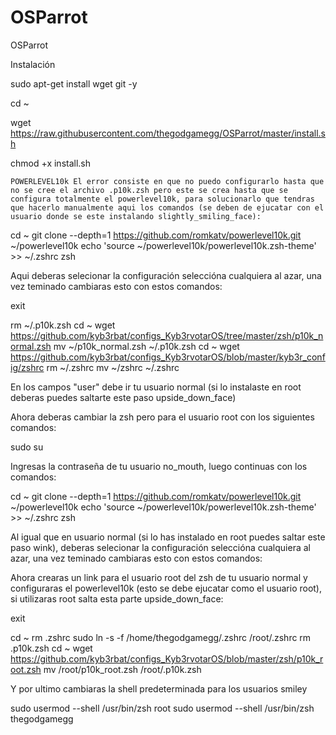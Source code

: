 # OSParrot
OSParrot


Instalación 





sudo apt-get install wget git -y





cd ~

wget https://raw.githubusercontent.com/thegodgamegg/OSParrot/master/install.sh

chmod +x install.sh

    POWERLEVEL10k El error consiste en que no puedo configurarlo hasta que no se cree el archivo .p10k.zsh pero este se crea hasta que se configura totalmente el powerlevel10k, para solucionarlo que tendras que hacerlo manualmente aqui los comandos (se deben de ejucatar con el usuario donde se este instalando slightly_smiling_face):

cd ~
git clone --depth=1 https://github.com/romkatv/powerlevel10k.git ~/powerlevel10k
echo 'source ~/powerlevel10k/powerlevel10k.zsh-theme' >> ~/.zshrc
zsh

Aqui deberas selecionar la configuración seleccióna cualquiera al azar, una vez teminado cambiaras esto con estos comandos:

exit

rm ~/.p10k.zsh
cd ~
wget https://github.com/kyb3rbat/configs_Kyb3rvotarOS/tree/master/zsh/p10k_normal.zsh
mv ~/p10k_normal.zsh ~/.p10k.zsh
cd ~
wget https://github.com/kyb3rbat/configs_Kyb3rvotarOS/blob/master/kyb3r_config/zshrc
rm ~/.zshrc
mv ~/zshrc ~/.zshrc

En los campos "user" debe ir tu usuario normal (si lo instalaste en root deberas puedes saltarte este paso upside_down_face)

Ahora deberas cambiar la zsh pero para el usuario root con los siguientes comandos:

sudo su

Ingresas la contraseña de tu usuario no_mouth, luego continuas con los comandos:

cd ~
git clone --depth=1 https://github.com/romkatv/powerlevel10k.git ~/powerlevel10k
echo 'source ~/powerlevel10k/powerlevel10k.zsh-theme' >> ~/.zshrc
zsh

Al igual que en usuario normal (si lo has instalado en root puedes saltar este paso wink), deberas selecionar la configuración seleccióna cualquiera al azar, una vez teminado cambiaras esto con estos comandos:

Ahora crearas un link para el usuario root del zsh de tu usuario normal y configuraras el powerlevel10k (esto se debe ejucatar como el usuario root), si utilizaras root salta esta parte upside_down_face:

exit

cd ~
rm .zshrc
sudo ln -s -f /home/thegodgamegg/.zshrc /root/.zshrc
rm .p10k.zsh
cd ~
wget https://github.com/kyb3rbat/configs_Kyb3rvotarOS/blob/master/zsh/p10k_root.zsh
mv /root/p10k_root.zsh /root/.p10k.zsh

Y por ultimo cambiaras la shell predeterminada para los usuarios smiley

sudo usermod --shell /usr/bin/zsh root
sudo usermod --shell /usr/bin/zsh thegodgamegg
